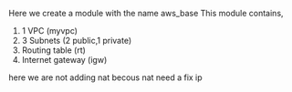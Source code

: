 Here we create a module with the name aws_base
This module contains,
1. 1 VPC (myvpc)
2. 3 Subnets (2 public,1 private)
3. Routing table (rt)
4. Internet gateway (igw)

here we are not adding nat becous nat need a fix ip

